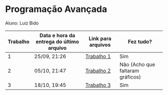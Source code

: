 # Programação Avançada

Aluno: Luiz Bido

| Trabalho | Data e hora da entrega do último arquivo | Link para arquivos | Fez tudo? |
|---|---|---|---|
| 1 | 25/09, 21:26 | [Trabalho 1](https://github.com/LuizBidoo/ProgramacaoAvancada/tree/main/Trabalho1) | Sim |
| 2 | 05/10, 21:47 | [Trabalho 2](https://github.com/LuizBidoo/ProgramacaoAvancada/tree/main/Trabalho2) | Não (Acho que faltaram gráficos) |
| 3 | 18/10, 19:45 | [Trabalho 3](https://github.com/LuizBidoo/ProgramacaoAvancada/tree/main/Trabalho2) | Sim |

